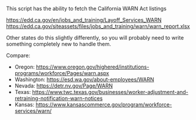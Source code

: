This script has the ability to fetch the California WARN Act listings

https://edd.ca.gov/en/jobs_and_training/Layoff_Services_WARN
https://edd.ca.gov/siteassets/files/jobs_and_training/warn/warn_report.xlsx

Other states do this slightly differently, so you will probably need to write
something completely new to handle them.

Compare:
* Oregon: https://www.oregon.gov/highered/institutions-programs/workforce/Pages/warn.aspx
* Washington: https://esd.wa.gov/about-employees/WARN
* Nevada: https://detr.nv.gov/Page/WARN
* Texas: https://www.twc.texas.gov/businesses/worker-adjustment-and-retraining-notification-warn-notices
* Kansas: https://www.kansascommerce.gov/program/workforce-services/warn/
